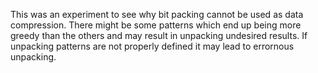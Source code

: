 This was an experiment to see why bit packing cannot be used as data compression. 
There might be some patterns which end up being more greedy than the others and may result in unpacking undesired results. 
If unpacking patterns are not properly defined it may lead to errornous unpacking.

